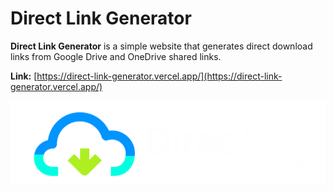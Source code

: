# Direct Link Generator

**Direct Link Generator** is a simple website that generates direct download links from Google Drive and OneDrive shared links.

**Link:** [https://direct-link-generator.vercel.app/](https://direct-link-generator.vercel.app/)

![](./logo_readme.png)
